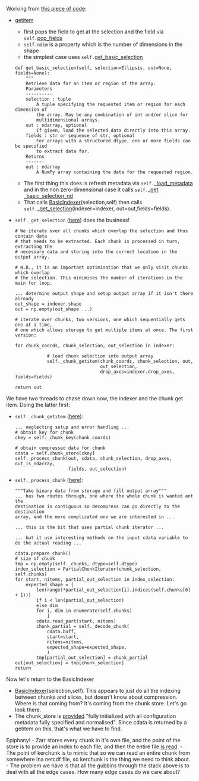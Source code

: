 Working from [this piece of code](https://github.com/zarr-developers/zarr-python/blob/44de0e4a017b8919bb5caba41eadcd67e18abdb9/zarr/core.py#L1872):

- [getitem](https://github.com/zarr-developers/zarr-python/blob/44de0e4a017b8919bb5caba41eadcd67e18abdb9/zarr/core.py#L648)
	- first pops the field to get at the selection and the field via `self.`[pop_fields](https://github.com/zarr-developers/zarr-python/blob/44de0e4a017b8919bb5caba41eadcd67e18abdb9/zarr/indexing.py#L874)
	- `self.ndim`  is a property which is the number of dimensions in the shape
	- the simplest case uses `self.`[get_basic_selection](https://github.com/zarr-developers/zarr-python/blob/44de0e4a017b8919bb5caba41eadcd67e18abdb9/zarr/core.py#L791)
	```
	def get_basic_selection(self, selection=Ellipsis, out=None, fields=None):
        """
        Retrieve data for an item or region of the array.
        Parameters
        ----------
        selection : tuple
            A tuple specifying the requested item or region for each dimension of 
            the array. May be any combination of int and/or slice for
            multidimensional arrays.
        out : ndarray, optional
            If given, load the selected data directly into this array.
        fields : str or sequence of str, optional
            For arrays with a structured dtype, one or more fields can be specified
            to extract data for.
        Returns
        -------
        out : ndarray
            A NumPy array containing the data for the requested region.

   ```
	- The first thing this does is refresh metadata via `self.`\_[load_metadata](https://github.com/zarr-developers/zarr-python/blob/44de0e4a017b8919bb5caba41eadcd67e18abdb9/zarr/core.py#L217) and in the non zero-dimensional case it calls `self.`\_[get _basic_selection_nd](https://github.com/zarr-developers/zarr-python/blob/44de0e4a017b8919bb5caba41eadcd67e18abdb9/zarr/core.py#L951)
	- That calls [BasicIndexer](https://github.com/zarr-developers/zarr-python/blob/44de0e4a017b8919bb5caba41eadcd67e18abdb9/zarr/indexing.py#L326)(selection,self) then calls `self.`\_[get_selection](https://github.com/zarr-developers/zarr-python/blob/44de0e4a017b8919bb5caba41eadcd67e18abdb9/zarr/core.py#L1219)(indexer=indexer, out=out,fields=fields).

- `self._get_selection` ([here](https://github.com/zarr-developers/zarr-python/blob/44de0e4a017b8919bb5caba41eadcd67e18abdb9/zarr/core.py#L1219)) does the business!
	```
	# We iterate over all chunks which overlap the selection and thus contain data
    # that needs to be extracted. Each chunk is processed in turn, extracting the
    # necessary data and storing into the correct location in the output array.

    # N.B., it is an important optimisation that we only visit chunks which overlap
    # the selection. This minimises the number of iterations in the main for loop.
    
    ... determine output shape and setup output array if it isn't there already
    out_shape = indexer.shape
    out = np.empty(out_shape ...)

	# iterate over chunks, two versions, one which sequentially gets one at a time,
	# one which allows storage to get multiple items at once. The first version:

	for chunk_coords, chunk_selection, out_selection in indexer:

                # load chunk selection into output array
                self._chunk_getitem(chunk_coords, chunk_selection, out, 
					                out_selection,
                                    drop_axes=indexer.drop_axes, fields=fields)

	return out
    ```
We have two threads to chase down now, the indexer and the chunk get item. Doing the latter
first:

- `self._chunk_getitem` ([here](https://github.com/zarr-developers/zarr-python/blob/44de0e4a017b8919bb5caba41eadcd67e18abdb9/zarr/core.py#L1906)): 
    ```
    ... neglecting setup and error handling ...
    # obtain key for chunk
    ckey = self._chunk_key(chunk_coords)

    # obtain compressed data for chunk
    cdata = self.chunk_store[ckey]
    self._process_chunk(out, cdata, chunk_selection, drop_axes, out_is_ndarray, 
                        fields, out_selection)
   ```
- `self._process_chunk` ([here](https://github.com/zarr-developers/zarr-python/blob/44de0e4a017b8919bb5caba41eadcd67e18abdb9/zarr/core.py#L1823)):
    ```
    """Take binary data from storage and fill output array"""
    ... has two routes through, one where the whole chunk is wanted ant the 
    destination is contiguous so decompress can go directly to the destination
    array, and the more complicated one we are interested in ...

    ... this is the bit that uses partial chunk iterator ... 

	... but it use interesting methods on the input cdata variable to 
	do the actual reading ...

    cdata.prepare_chunk()
    # size of chunk
    tmp = np.empty(self._chunks, dtype=self.dtype)
    index_selection = PartialChunkIterator(chunk_selection, self.chunks)
    for start, nitems, partial_out_selection in index_selection:
	    expected_shape = [
            len(range(*partial_out_selection[i].indices(self.chunks[0] + 1)))
	        if i < len(partial_out_selection)
            else dim
            for i, dim in enumerate(self.chunks)
                ]
            cdata.read_part(start, nitems)
            chunk_partial = self._decode_chunk(
                cdata.buff,
                start=start,
	            nitems=nitems,
                expected_shape=expected_shape,
                )
            tmp[partial_out_selection] = chunk_partial
    out[out_selection] = tmp[chunk_selection]
    return
   ```

Now let's return to the BasicIndexer

- [BasicIndexer](https://github.com/zarr-developers/zarr-python/blob/44de0e4a017b8919bb5caba41eadcd67e18abdb9/zarr/indexing.py#L326)(selection,self). This appears to just do all the indexing between chunks and slices, but doesn't know about compression. Where is that coming from? It's coming from the chunk store. Let's go look there.
- The chunk_store is [provided](https://github.com/zarr-developers/zarr-python/blob/44de0e4a017b8919bb5caba41eadcd67e18abdb9/zarr/core.py#L167) "fully initialized with all configuration metadata fully specified and normalised". Since cdata is returned by a getitem on this, that's what we have to find.


Epiphany!
	- Zarr stores every chunk in it's own file, and the point of the store is to provide an index to each file, and then the entire file [is read](https://github.com/zarr-developers/zarr-python/blob/44de0e4a017b8919bb5caba41eadcd67e18abdb9/zarr/storage.py#L1026).
	- The point of kerchunk is to mimic that so we can read an entire chunk from somewhere ina  netcdf file, so kerchunk is the thing we need to think about.
	- The problem we have is that all the gubbins through the stack above is to deal with all the edge cases. How many edge cases do we care about?



